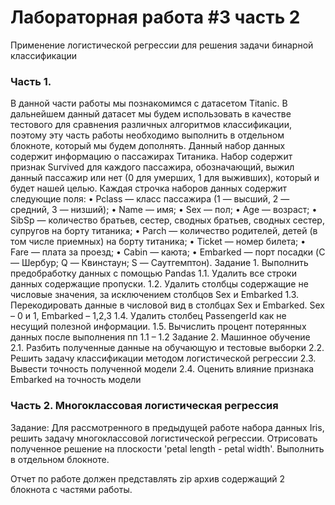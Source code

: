 # Лабораторная работа #3 часть 2
Применение логистической регрессии для решения задачи бинарной классификации
### Часть 1. 
 В данной части работы мы познакомимся с датасетом Titanic. В дальнейшем данный датасет мы будем использовать в качестве тестового для сравнения различных алгоритмов классификации, поэтому эту часть работы необходимо выполнить в отдельном блокноте, который мы будем дополнять.
Данный набор данных содержит информацию о пассажирах Титаника. Набор содержит признак Survived для каждого пассажира, обозначающий, выжил данный пассажир или нет (0 для умерших, 1 для выживших), который и будет нашей целью.
Каждая строчка наборов данных содержит следующие поля:
•	Pclass — класс пассажира (1 — высший, 2 — средний, 3 — низший);
•	Name — имя;
•	Sex — пол;
•	Age — возраст;
•	SibSp — количество братьев, сестер, сводных братьев, сводных сестер, супругов на борту титаника;
•	Parch — количество родителей, детей (в том числе приемных) на борту титаника;
•	Ticket — номер билета;
•	Fare — плата за проезд;
•	Cabin — каюта;
•	Embarked — порт посадки (C — Шербур; Q — Квинстаун; S — Саутгемптон).
Задание 1. Выполнить предобработку данных с помощью Pandas
1.1.	 Удалить все строки данных содержащие пропуски.
1.2.	 Удалить столбцы содержащие не числовые значения, за исключением столбцов Sex и Embarked
1.3.	 Перекодировать данные в числовой вид в столбцах Sex и Embarked. Sex – 0 и 1, Embarked – 1,2,3
1.4.	 Удалить столбец PassengerId как не несущий полезной информации.
1.5.	 Вычислить процент потерянных данных после выполнения пп 1.1 – 1.2
Задание 2. Машинное обучение
2.1. Разбить полученные данные на обучающую и тестовые выборки
2.2. Решить задачу классификации методом логистической регрессии
2.3. Вывести точность полученной модели
2.4. Оценить влияние признака Embarked на точность модели

### Часть 2. Многоклассовая логистическая регрессия 
Задание: Для рассмотренного в предыдущей работе набора данных Iris, решить задачу многоклассовой логистической регрессии. Отрисовать полученное решение на плоскости 'petal length  - petal width'. Выполнить в отдельном блокноте.

Отчет по работе должен представлять zip архив содержащий 2 блокнота с частями работы.
